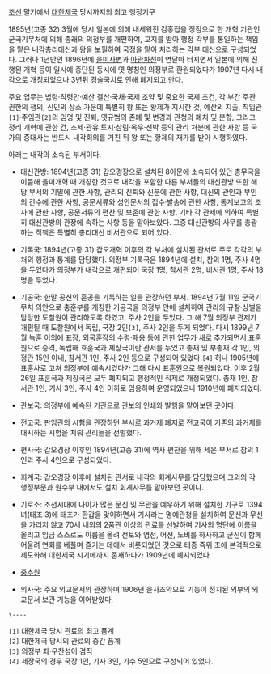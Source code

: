 [조선](%EC%A1%B0%EC%84%A0.md) 말기에서
[대한제국](%EB%8C%80%ED%95%9C%EC%A0%9C%EA%B5%AD.md) 당시까지의 최고 행정기구

1895년(고종 32) 3월에 당시 일본에 의해 내세워진 김홍집을 정점으로 한 개혁 기관인 군국기무처에 의해 종래의 의정부를 개편하여,
교지를 받아 행정 각부를 통일하는 책임을 맡은 내각총리대신과 왕을 보필하여 국정을 맡아 처리하는 각부 대신으로 구성되었다. 그러나 1년만인
1896년에 [을미사변](%EC%9D%84%EB%AF%B8%EC%82%AC%EB%B3%80.md)과
[아관파천](%EC%95%84%EA%B4%80%ED%8C%8C%EC%B2%9C.md)이 연달아 터지면서 일본에 의해 진행된 개혁 등이
일시에 중단된 동시에 옛 명칭인 의정부로 환원되었다가 1907년 다시 내각으로 개칭되었으나 3년뒤 경술국치로 인해 폐지되고 만다.

주요 업무는 법령·칙령안·예산 결산·국채·국제 조약 및 중요한 국제 조건, 각 부간 주관 권한의 쟁의, 신민의 상소 가운데 특별히 왕 또는
황제가 지시한 것, 예산외 지출, 칙임관`[1]`·주임관`[2]`의 임명 및 진퇴, 옛규범의 존폐 및 변경과 관청의 폐치 및 분합, 그리고
정리 개혁에 관한 건, 조세·관유 토지·삼림·옥우·선박 등의 관리 처분에 관한 사항 등 국가의 중대사는 반드시 내각회의를 거친 뒤 왕 또는
황제의 재가를 받아 시행하였다.

아래는 내각의 소속된 부서이다.  

  * 대신관방: 1894년(고종 31) 갑오경장으로 설치된 8아문에 소속되어 있던 총무국을 이듬해 을미개혁 때 개칭한 것으로 내각을 포함한 다른 부서들의 대신관방 또한 해당 부서의 기밀에 관한 사항, 관리의 진퇴와 신분에 관한 사항, 대신의 관인과 부인의 간수에 관한 사항, 공문서류와 성안문서의 접수·발송에 관한 사항, 통계보고의 조사에 관한 사항, 공문서류의 편찬 및 보존에 관한 사항, 기타 각 관제에 의하여 특별히 대신관방의 관장에 속하는 사항 등을 맡아보았다. 그중 대신관방의 사무를 총괄하는 직책은 특별히 총리대신 비서관으로 되어 있다.  

  * 기록국: 1894년(고종 31) 갑오개혁 이후의 각 부처에 설치된 관서로 주로 각각의 부처의 행정과 통계를 담당했다. 의정부 기록국은 1894년에 설치, 참의 1명, 주사 4명을 두었다가 의정부가 내각으로 개편되어 국장 1명, 참서관 2명, 비서관 1명, 주사 18명을 두었다.   

  * 기공국: 한말 공신의 훈공을 기록하는 일을 관장하던 부서. 1894년 7월 11일 군국기무처 의안으로 충훈부를 개칭한 기공국을 의정부 안에 설치하여 관리의 규찰·상벌을 담당한 도찰원이 관리하도록 하였고, 주사 2인을 두었다. 그 해 7월 의정부 관제가 개편될 때 도찰원에서 독립, 국장 2인`[3]`, 주사 2인을 두게 되었다. 다시 1899년 7월 녹훈 이외에 표장, 외국훈장의 수령·패용 등에 관한 업무가 새로 추가되면서 표훈원으로 승격, 독립해 효훈국과 제장국이란 관서를 두었고 총재 및 부총재 각 1인, 의정관 15인 이내, 참서관 1인, 주사 2인 등으로 구성되어 있었다.`[4]` 허나 1905년에 표훈사로 고쳐 의정부에 예속시켰다가 그해 다시 표훈원으로 복원되었다. 이후 2월 26일 표훈국과 제장국은 모두 폐지되고 행정적인 직제로 개정되었다. 총재 1인, 참서관 1인, 기사 3인, 주사 4인 이하로 임용하여 운영되었으나 1910년에 폐지되었다.  

  * 관보국: 의정부에 예속된 기관으로 관보의 인쇄와 발행을 맡아보던 곳이다.  

  * 전고국: 판임관의 시험을 관장하던 부서로 과거제 폐지로 전고국이 기존의 과거제를 대시하는 시험을 치뤄 관리들을 선발했다.  

  * 편사국: 갑오경장 이후인 1894년(고종 31)에 역사 편찬을 위해 세운 부서로 참의 1인과 주사 4인으로 구성되었다.  

  * 회계국: 갑오경장 이후에 설치된 관서로 내각의 회계사무를 담당했으며 그외의 각 행정부문과 원수부 내에서도 설치 회계사무를 맡아보던 곳이다.   

  * 기로소: 조선시대에 나이가 많은 문신 및 무관을 예우하기 위해 설치한 기구로 1394녀(태조 3)에 태조가 환갑을 맞이하면서 기사라는 명예관청을 설치하여 문신과 무신을 가리지 않고 70세 내외의 2품관 이상의 관료를 선발하여 기사의 명단에 이름을 올리고 임금 스스로도 이름을 올려 전토와 염전, 어전, 노비를 하사하고 군신이 함께 어울려 연회를 베풀며 즐기는 데에서 비롯되었던 것으로 태종 즉위 초에 본격적으로 제도화해 대한제국 시기에까지 존재하다가 1909년에 폐지되었다.  

  * [중추원](%EC%A4%91%EC%B6%94%EC%9B%90.md)  

  * 외사국: 주요 외교문서의 관장하며 1906년 을사조약으로 기능이 정지된 외부의 외교문서 보관 기능을 이어받았다.  

`\----`

`[1]` 대한제국 당시 관료의 최고 품계  
`[2]` 대한제국 당시의 관료의 중간 품계  
`[3]` 의정부 좌·우찬성이 겸직  
`[4]` 제장국의 경우 국장 1인, 기사 3인, 기수 5인으로 구성되어 있었다.


